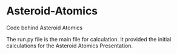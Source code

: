 # Asteroid-Atomics
Code behind Asteroid Atomics

The run.py file is the main file for calculation. It provided the initial calculations for the Asteroid Atomics Presentation.
